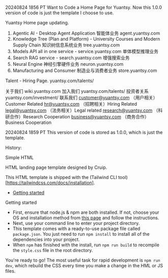 20240824 1856 PT 
Want to Code a Home Page for Yuantsy. Now this 1.0.0 version of code is just the template I choose to use. 

Yuantsy Home page updating.

1. Agentic AI - Desktop Agent Application 智能体业务 agent.yuantsy.com 
2. Knowledge Tree (Plan and Platform) - University Courses and Modern Supply Chain 知识树信息系统业务 tree.yuantsy.com 
3. Models API all in one service - service.yuantsy.com 单体模型推理业务 
4. Search RAG service - search.yuantsy.com 增强搜索业务
5. Neural Engine  神经引擎硬件业务 neuron.yuantsy.com
6. Manufacturing and Consumer 制造业与消费者业务 store.yuantsy.com


Talent - Hiring Page.
yuantsy.com/talents/

关于我们 wiki.yuantsy.com 
加入我们 yuantsy.com/talents/
投资者关系 yuantsy.com/investment/
联系我们 
customer@yuantsy.com （用户相关）Customer Related
hr@yuantsy.com （招聘相关）Hiring Related
legal@yuantsy.com  （法务相关）Legal related
research@yuantsy.com  （科研合作）Research Cooperation
business@yuantsy.com （商务合作）Business Cooperation


20240824 1859 PT 
This version of code is stored as 1.0.0, which is just the template.













History:


Simple HTML

HTML landing page template designed by Cruip.

This HTML template is shipped with the (Tailwind CLI tool)[https://tailwindcss.com/docs/installation].

* [Getting started](#getting-started)

Getting started

* First, ensure that node.js & npm are both installed. If not, choose your OS and installation method from [this page](https://nodejs.org/en/download/package-manager/) and follow the instructions.
* Next, use your command line to enter your project directory.
* This template comes with a ready-to-use package file called `package.json`. You just need to run `npm install` to install all of the dependencies into your project.
* When `npm` has finished with the install, run `npm run build` to recompile the `style.css` file in the root directory.

You're ready to go! The most useful task for rapid development is `npm run dev`, which rebuild the CSS every time you make a change in the HML or JS files.
